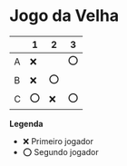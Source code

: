 # Jogo da Velha

|   | 1 | 2 | 3 |
|---|---|---|---|
| A |❌|   |⭕|
| B |❌|⭕|   |
| C |⭕|❌|⭕|

**Legenda**

- ❌ Primeiro jogador 
- ⭕ Segundo jogador